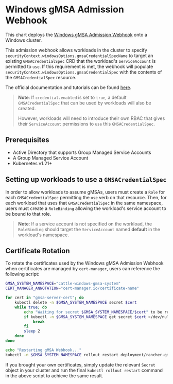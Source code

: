 # Windows gMSA Admission Webhook

This chart deploys the [Windows gMSA Admission Webhook](https://github.com/kubernetes-sigs/windows-gmsa/tree/master) onto a Windows cluster.

This admission webhook allows workloads in the cluster to specify `securityContext.windowsOptions.gmsaCredentialSpecName` to target an existing `GMSACredentialSpec` CRD that the workload's `ServiceAccount` is permitted to `use`.
If this requirement is met, the webhook will populate `securityContext.windowsOptions.gmsaCredentialSpec` with the contents of the `GMSACredentialSpec` resource.


The official documentation and tutorials can be found [here](https://github.com/kubernetes-sigs/windows-gmsa).
> **Note**: If `credential.enabled` is set to `true`, a default `GMSACredentialSpec` that can be used by workloads will also be created.
>
> However, workloads will need to introduce their own RBAC that gives their `ServiceAccount` permissions to `use` this `GMSACredentialSpec`.

## Prerequisites

- Active Directory that supports Group Managed Service Accounts
- A Group Managed Service Account
- Kubernetes v1.21+

## Setting up workloads to use a `GMSACredentialSpec`

In order to allow workloads to assume gMSAs, users must create a `Role` for each `GMSACredentialSpec` permitting the `use` verb on that resource.
Then, for each workload that uses that `GMSACredentialSpec` in the same namespace, users must create a `RoleBinding` allowing the workload's service account to be bound to that role.
> **Note**: If a service account is not specified on the workload, the `RoleBinding` should target the `ServiceAccount` named **default** in the workload's namespace.

## Certificate Rotation

To rotate the certificates used by the Windows gMSA Admission Webhook when certificates are managed by `cert-manager`, users can reference the following script:

```bash
GMSA_SYSTEM_NAMESPACE="cattle-windows-gmsa-system"
CERT_MANAGER_ANNOTATION="cert-manager.io/certificate-name"

for cert in "gmsa-server-cert"; do
    kubectl delete -n $GMSA_SYSTEM_NAMESPACE secret $cert
    while true; do
        echo "Waiting for secret $GMSA_SYSTEM_NAMESPACE/$cert" to be recreated...
        if kubectl -n $GMSA_SYSTEM_NAMESPACE get secret $cert >/dev/null 2>&1; then
            break
        fi
        sleep 2
    done
done

echo "Restarting gMSA Webhook..."
kubectl -n $GMSA_SYSTEM_NAMESPACE rollout restart deployment/rancher-gmsa-webhook
```

If you brought your own certificates, simply update the relevant `Secret` object in your cluster and run the final `kubectl rollout restart` command in the above script to achieve the same result.
